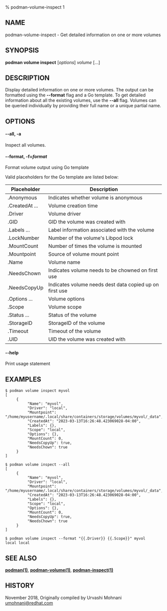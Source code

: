 % podman-volume-inspect 1

## NAME
podman\-volume\-inspect - Get detailed information on one or more volumes

## SYNOPSIS
**podman volume inspect** [*options*] *volume* [...]

## DESCRIPTION

Display detailed information on one or more volumes. The output can be formatted using
the **--format** flag and a Go template. To get detailed information about all the
existing volumes, use the **--all** flag.
Volumes can be queried individually by providing their full name or a unique partial name.


## OPTIONS

#### **--all**, **-a**

Inspect all volumes.

#### **--format**, **-f**=*format*

Format volume output using Go template

Valid placeholders for the Go template are listed below:

| **Placeholder**     | **Description**                                        |
| ------------------- | ------------------------------------------------------ |
| .Anonymous          | Indicates whether volume is anonymous                  |
| .CreatedAt ...      | Volume creation time                                   |
| .Driver             | Volume driver                                          |
| .GID                | GID the volume was created with                        |
| .Labels ...         | Label information associated with the volume           |
| .LockNumber         | Number of the volume's Libpod lock                     |
| .MountCount         | Number of times the volume is mounted                  |
| .Mountpoint         | Source of volume mount point                           |
| .Name               | Volume name                                            |
| .NeedsChown         | Indicates volume needs to be chowned on first use      |
| .NeedsCopyUp        | Indicates volume needs dest data copied up on first use|
| .Options ...        | Volume options                                         |
| .Scope              | Volume scope                                           |
| .Status ...         | Status of the volume                                   |
| .StorageID          | StorageID of the volume                                |
| .Timeout            | Timeout of the volume                                  |
| .UID                | UID the volume was created with                        |

#### **--help**

Print usage statement


## EXAMPLES

```
$ podman volume inspect myvol
[
     {
          "Name": "myvol",
          "Driver": "local",
          "Mountpoint": "/home/myusername/.local/share/containers/storage/volumes/myvol/_data",
          "CreatedAt": "2023-03-13T16:26:48.423069028-04:00",
          "Labels": {},
          "Scope": "local",
          "Options": {},
          "MountCount": 0,
          "NeedsCopyUp": true,
          "NeedsChown": true
     }
]
```

```
$ podman volume inspect --all
[
     {
          "Name": "myvol",
          "Driver": "local",
          "Mountpoint": "/home/myusername/.local/share/containers/storage/volumes/myvol/_data",
          "CreatedAt": "2023-03-13T16:26:48.423069028-04:00",
          "Labels": {},
          "Scope": "local",
          "Options": {},
          "MountCount": 0,
          "NeedsCopyUp": true,
          "NeedsChown": true
     }
]
```

```
$ podman volume inspect --format "{{.Driver}} {{.Scope}}" myvol
local local
```

## SEE ALSO
**[podman(1)](podman.1.md)**, **[podman-volume(1)](podman-volume.1.md)**, **[podman-inspect(1)](podman-inspect.1.md)**

## HISTORY
November 2018, Originally compiled by Urvashi Mohnani <umohnani@redhat.com>
